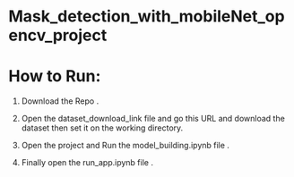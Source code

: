 # Mask_detection_with_mobileNet_opencv_project

# How to Run:

1. Download the Repo .

2. Open the dataset_download_link file and go this URL and download the dataset then set it on the working directory.

3. Open the project and Run the model_building.ipynb file .

4. Finally open the run_app.ipynb file .


